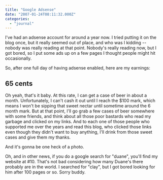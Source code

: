 ```yaml
---
title: "Google Adsense"
date: "2007-01-24T08:11:32.000Z"
categories: 
  - "journal"
---
```


I've had an adsense account for around a year now. I tried putting it on the blog once, but it really seemed out of place, and who was I kidding -- nobody was really reading at that point. Nobody's really reading now, but I got bored, so I put some ads up on a few pages I thought people might hit occasionally.

So, after one full day of having adsense enabled, here are my earnings:

## 65 cents

Oh yeah, that's it baby. At this rate, I can get a case of beer in about a month. Unfortunately, I can't cash it out until I reach the $100 mark, which means I won't be sipping that sweet nectar until sometime around the 6 month mark. But at that point, I'll go grab a few cases of beer somewhere with some friends, and think about all those poor bastards who read my garbage and clicked on my links. And to each one of those people who supported me over the years and read this blog, who clicked those links even though they didn't want to buy anything, I'll drink from those sweet cases and give them my thanks.

And it's gonna be one heck of a photo.

Oh, and in other news, if you do a google search for "duane", you'll find my website at #10. That's not bad considering how many Duane's there probably are in the world. I searched for "clay", but I got bored looking for him after 100 pages or so. Sorry buddy.
